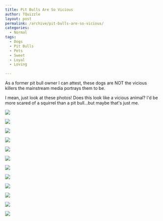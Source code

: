 ```yaml
---
title: Pit Bulls Are So Vicious
author: TQuizzle
layout: post
permalink: /archive/pit-bulls-are-so-vicious/
categories:
  - Normal
tags:
  - Dogs
  - Pit Bulls
  - Pets
  - Sweet
  - Loyal
  - Loving
  
---
```


As a former pit bull owner I can attest, these dogs are NOT the vicious killers the mainstream media portrays them to be.

I mean, just look at these photos! Does this look like a vicious animal? I'd be more scared of a squirrel than a pit bull...but maybe that's just me.


![](http://thechive.files.wordpress.com/2014/08/pitbulls-13.jpg)

![](http://thechive.files.wordpress.com/2014/08/pitbulls-9.jpg)

![](http://thechive.files.wordpress.com/2014/08/pitbulls-1.jpg)

![](http://thechive.files.wordpress.com/2014/08/pitbulls-3.jpg)

![](http://thechive.files.wordpress.com/2014/08/g3eu9ue.gif)

![](http://thechive.files.wordpress.com/2014/08/pitbulls-18.jpg)

![](http://thechive.files.wordpress.com/2014/08/h2wr5wr.gif)

![](http://thechive.files.wordpress.com/2014/08/pitbulls-8.jpg)

![](http://thechive.files.wordpress.com/2014/08/pitbulls-11.jpg)

![](http://thechive.files.wordpress.com/2014/08/pitbulls-14.jpg)

![](http://thechive.files.wordpress.com/2014/08/pitbulls-15.jpg)

![](http://thechive.files.wordpress.com/2014/08/pitbulls-10.jpg)